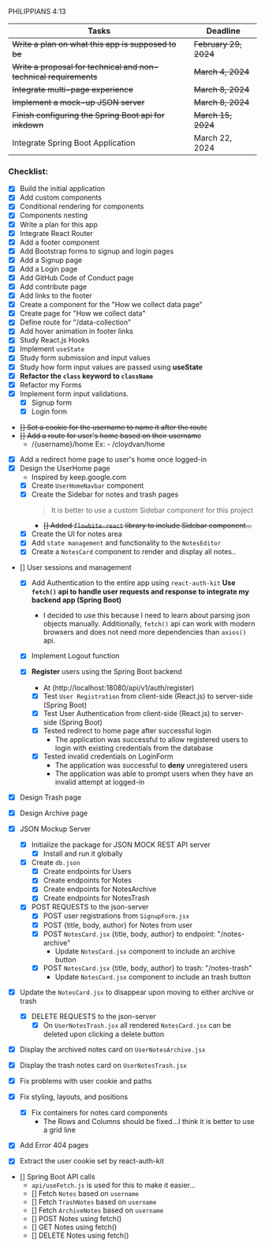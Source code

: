 PHILIPPIANS 4:13 

| Tasks                                                               | Deadline                |
| -----------                                                         | -----------             |
| <s>Write a plan on what this app is supposed to be</s>              | <s>February 29, 2024</s>| 
| <s>Write a proposal for technical and non-technical requirements</s>| <s>March 4, 2024</s>    | 
| <s>Integrate multi-page experience</s>                              | <s>March 8, 2024</s>    | 
| <s>Implement a mock-up JSON server</s>                              | <s>March 8, 2024</s>    |
| <s>Finish configuring the Spring Boot api for inkdown</s>           | <s>March 15, 2024</s>   |
| Integrate Spring Boot Application                                   | March 22, 2024          |



### Checklist: 

- [x] Build the initial application 
- [x] Add custom components
- [x] Conditional rendering for components
- [x] Components nesting
- [x] Write a plan for this app
- [x] Integrate React Router
- [X] Add a footer component
- [x] Add Bootstrap forms to signup and login pages
- [x] Add a Signup page
- [x] Add a Login page
- [x] Add GitHub Code of Conduct page 
- [x] Add contribute page
- [x] Add links to the footer
- [x] Create a component for the "How we collect data page"
- [x] Create page for "How we collect data"
- [x] Define route for "/data-collection" 
- [x] Add hover animation in footer links
- [x] Study React.js Hooks 
- [x] Implement `useState`
- [x] Study form submission and input values
- [x] Study how form input values are passed using <b>useState</b> 
- [x] <b>Refactor the `class` keyword to `className`</b>  
- [x] Refactor my Forms
- [x] Implement form input validations.  
    - [x] Signup form
    - [x] Login form

- <s>[] Set a cookie for the username to name it after the route</s>
- <s>[] Add a route for user's home based on their username</s>
    -  /{username}/home
       Ex: - /cloydvan/home
- [x] Add a redirect home page to user's home once logged-in
- [x] Design the UserHome page 
    - Inspired by keep.google.com
    - [x] Create `UserHomeNavbar` component
    - [x] Create the Sidebar for notes and trash pages
        > It is better to use a custom Sidebar component for this project
        - <s>[] Added `flowbite-react` library to include Sidebar component...</s>
    - [x] Create the UI for notes area
    - [x] Add `state management` and functionality to the `NotesEditor`
    - [x] Create a `NotesCard` component to render and display all notes..

- [] User sessions and management 
    - [x] Add Authentication to the entire app using `react-auth-kit`
    <b>Use `fetch()` api to handle user requests and response to integrate my backend app (Spring Boot)</b>
    
        - I decided to use this because I need to learn about parsing json objects manually. Additionally,
        `fetch()` api can work with modern browsers and does not need more dependencies than `axios()` api.

    - [x] Implement Logout function
    - [x] <b>Register</b> users using the Spring Boot backend 
        - At (http://localhost:18080/api/v1/auth/register) 
        - [x] Test `User Registration` from client-side (React.js) to server-side (Spring Boot)
        - [x] Test User Authentication from client-side (React.js) to server-side (Spring Boot)
        - [x] Tested redirect to home page after successful login
            - The application was successful to allow registered users to login with existing credentials from the database
        - [x] Tested invalid credentials on LoginForm
            - The application was successful to <b>deny</b> unregistered users
            - The application was able to prompt users when they have an invalid attempt at logged-in

- [x] Design Trash page
- [x] Design Archive page

- [x] JSON Mockup Server
    - [x] Initialize the package for JSON MOCK REST API server
        - [x] Install and run it globally 
    - [x] Create `db.json` 
        - [x] Create endpoints for Users
        - [x] Create endpoints for Notes
        - [x] Create endpoints for NotesArchive
        - [x] Create endpoints for NotesTrash
    - [x] POST REQUESTS to the json-server
        - [x] POST user registrations from `SignupForm.jsx`
        - [x] POST {title, body, author} for Notes from user
        - [x] POST `NotesCard.jsx` {title, body, author} to endpoint: "/notes-archive"
            - Update `NotesCard.jsx` component to include an archive button
        - [x] POST `NotesCard.jsx` {title, body, author} to trash: "/notes-trash"
            - Update `NotesCard.jsx` component to include an trash button
- [x] Update the `NotesCard.jsx` to disappear upon moving to either archive or trash
    - [x] DELETE REQUESTS to the json-server
        - [x] On `UserNotesTrash.jsx` all rendered `NotesCard.jsx` can be deleted upon clicking a delete button
- [x] Display the archived notes card on `UserNotesArchive.jsx`
- [x] Display the trash notes card on `UserNotesTrash.jsx`

- [x] Fix problems with user cookie and paths

- [x] Fix styling, layouts, and positions
    - [x] Fix containers for notes card components
         - The Rows and Columns should be fixed...I think it is better to use a grid line
- [x] Add Error 404 pages
- [x] Extract the user cookie set by react-auth-kit
- [] Spring Boot API calls  
    - `api/useFetch.js` is used for this to make it easier...
    - [] Fetch `Notes` based on `username`
    - [] Fetch `TrashNotes` based on `username`
    - [] Fetch `ArchiveNotes` based on `username`
    - [] POST Notes using fetch()
    - [] GET Notes using fetch()
    - [] DELETE Notes using fetch()